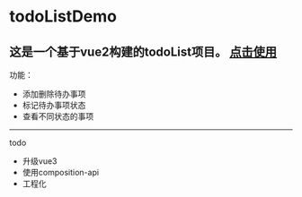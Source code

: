 # **todoListDemo**
这是一个基于vue2构建的todoList项目。
[点击使用](https://zhanglolo.github.io/todoListDemo/todoList.html)
---
功能：
* 添加删除待办事项
* 标记待办事项状态
* 查看不同状态的事项

---
todo
- 升级vue3
- 使用composition-api
- 工程化